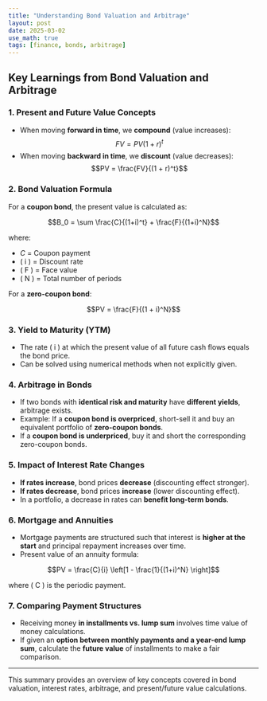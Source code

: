 ```yaml
---
title: "Understanding Bond Valuation and Arbitrage"
layout: post
date: 2025-03-02
use_math: true
tags: [finance, bonds, arbitrage]
---
```


## Key Learnings from Bond Valuation and Arbitrage

### 1. **Present and Future Value Concepts**
- When moving **forward in time**, we **compound** (value increases):  
  $$FV = PV (1 + r)^t$$
- When moving **backward in time**, we **discount** (value decreases):  
  $$PV = \frac{FV}{(1 + r)^t}$$

### 2. **Bond Valuation Formula**
For a **coupon bond**, the present value is calculated as:

$$B_0 = \sum \frac{C}{(1+i)^t} + \frac{F}{(1+i)^N}$$

where:
- $C$ = Coupon payment
- \( i \) = Discount rate
- \( F \) = Face value
- \( N \) = Total number of periods

For a **zero-coupon bond**:

$$PV = \frac{F}{(1 + i)^N}$$

### 3. **Yield to Maturity (YTM)**
- The rate \( i \) at which the present value of all future cash flows equals the bond price.
- Can be solved using numerical methods when not explicitly given.

### 4. **Arbitrage in Bonds**
- If two bonds with **identical risk and maturity** have **different yields**, arbitrage exists.
- Example: If a **coupon bond is overpriced**, short-sell it and buy an equivalent portfolio of **zero-coupon bonds**.
- If a **coupon bond is underpriced**, buy it and short the corresponding zero-coupon bonds.

### 5. **Impact of Interest Rate Changes**
- **If rates increase**, bond prices **decrease** (discounting effect stronger).
- **If rates decrease**, bond prices **increase** (lower discounting effect).
- In a portfolio, a decrease in rates can **benefit long-term bonds**.

### 6. **Mortgage and Annuities**
- Mortgage payments are structured such that interest is **higher at the start** and principal repayment increases over time.
- Present value of an annuity formula:

$$PV = \frac{C}{i} \left[1 - \frac{1}{(1+i)^N} \right]$$

where \( C \) is the periodic payment.

### 7. **Comparing Payment Structures**
- Receiving money **in installments vs. lump sum** involves time value of money calculations.
- If given an **option between monthly payments and a year-end lump sum**, calculate the **future value** of installments to make a fair comparison.

---
This summary provides an overview of key concepts covered in bond valuation, interest rates, arbitrage, and present/future value calculations.
